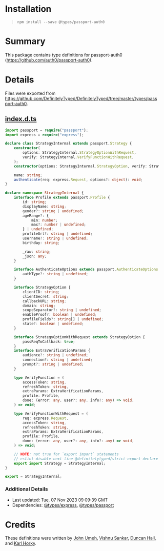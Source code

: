# Installation
> `npm install --save @types/passport-auth0`

# Summary
This package contains type definitions for passport-auth0 (https://github.com/auth0/passport-auth0).

# Details
Files were exported from https://github.com/DefinitelyTyped/DefinitelyTyped/tree/master/types/passport-auth0.
## [index.d.ts](https://github.com/DefinitelyTyped/DefinitelyTyped/tree/master/types/passport-auth0/index.d.ts)
````ts
import passport = require("passport");
import express = require("express");

declare class StrategyInternal extends passport.Strategy {
    constructor(
        options: StrategyInternal.StrategyOptionWithRequest,
        verify: StrategyInternal.VerifyFunctionWithRequest,
    );
    constructor(options: StrategyInternal.StrategyOption, verify: StrategyInternal.VerifyFunction);

    name: string;
    authenticate(req: express.Request, options?: object): void;
}

declare namespace StrategyInternal {
    interface Profile extends passport.Profile {
        id: string;
        displayName: string;
        gender?: string | undefined;
        ageRange?: {
            min: number;
            max?: number | undefined;
        } | undefined;
        profileUrl?: string | undefined;
        username?: string | undefined;
        birthday: string;

        _raw: string;
        _json: any;
    }

    interface AuthenticateOptions extends passport.AuthenticateOptions {
        authType?: string | undefined;
    }

    interface StrategyOption {
        clientID: string;
        clientSecret: string;
        callbackURL: string;
        domain: string;
        scopeSeparator?: string | undefined;
        enableProof?: boolean | undefined;
        profileFields?: string[] | undefined;
        state?: boolean | undefined;
    }

    interface StrategyOptionWithRequest extends StrategyOption {
        passReqToCallback: true;
    }
    interface ExtraVerificationParams {
        audience?: string | undefined;
        connection?: string | undefined;
        prompt?: string | undefined;
    }

    type VerifyFunction = (
        accessToken: string,
        refreshToken: string,
        extraParams: ExtraVerificationParams,
        profile: Profile,
        done: (error: any, user?: any, info?: any) => void,
    ) => void;

    type VerifyFunctionWithRequest = (
        req: express.Request,
        accessToken: string,
        refreshToken: string,
        extraParams: ExtraVerificationParams,
        profile: Profile,
        done: (error: any, user?: any, info?: any) => void,
    ) => void;

    // NOTE: not true for `export import` statements
    // eslint-disable-next-line @definitelytyped/strict-export-declare-modifiers
    export import Strategy = StrategyInternal;
}

export = StrategyInternal;

````

### Additional Details
 * Last updated: Tue, 07 Nov 2023 09:09:39 GMT
 * Dependencies: [@types/express](https://npmjs.com/package/@types/express), [@types/passport](https://npmjs.com/package/@types/passport)

# Credits
These definitions were written by [John Umeh](https://github.com/johnbendi), [Vishnu Sankar](https://github.com/iamvishnusankar), [Duncan Hall](https://github.com/duncanhall), and [Karl Horky](https://github.com/karlhorky).
